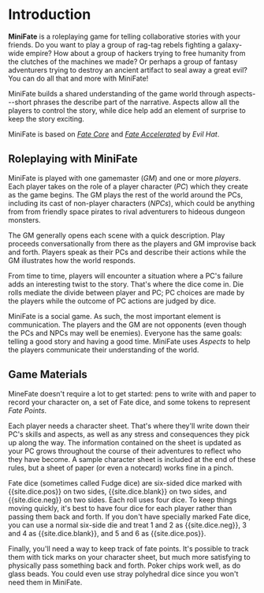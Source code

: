 ---
---
# Introduction

<!-- TODO: Tighten this up. -->
**MiniFate** is a roleplaying game for telling collaborative stories with your
friends. Do you want to play a group of rag-tag rebels fighting a galaxy-wide
empire? How about a group of hackers trying to free humanity from the clutches
of the machines we made? Or perhaps a group of fantasy adventurers trying to
destroy an ancient artifact to seal away a great evil? You can do all that
and more with MiniFate!

MiniFate builds a shared understanding of the game world through
aspects---short phrases the describe part of the narrative. Aspects allow all
the players to control the story, while dice help add an element of surprise
to keep the story exciting.

MiniFate is based on [_Fate Core_][fate_core] and [_Fate Accelerated_][fae] by
_Evil Hat_.

[fate_core]: https://www.evilhat.com/home/fate-core/
[fae]: https://www.evilhat.com/home/fae/

## Roleplaying with MiniFate

MiniFate is played with one gamemaster (*GM*) and one or more
*players*. Each player takes on the role of a player character
(*PC*) which they create as the game begins. The GM plays the rest of
the world around the PCs, including its cast of non-player characters
(*NPCs*), which could be anything from from friendly space pirates to
rival adventurers to hideous dungeon monsters.

The GM generally opens each scene with a quick description. Play proceeds
conversationally from there as the players and GM improvise back and forth.
Players speak as their PCs and describe their actions while the GM illustrates
how the world responds.

<!-- I want to include this out of character part, and I'd like to wrap it in
with "You can use questions to define the world..." But I don't have the right
way to do it yet.

> Players can also ask questions of the GM or other players about the world
>
> Players may also ask the GM for specific details to help them immerse themselves in the PCs' surroundings.

-->

From time to time, players will encounter a situation where a PC's failure
adds an interesting twist to the story. That's where the dice come in. Die
rolls mediate the divide between player and PC; PC choices are made by the
players while the outcome of PC actions are judged by dice.

MiniFate is a social game. As such, the most important element is
communication. The players and the GM are not opponents (even though the PCs
and NPCs may well be enemies). Everyone has the same goals: telling a good
story and having a good time. MiniFate uses _Aspects_ to help the players
communicate their understanding of the world.

## Game Materials

MineFate doesn't require a lot to get started: pens to write with and paper to
record your character on, a set of Fate dice, and some tokens to represent
_Fate Points_.

Each player needs a character sheet. That's where they'll write down their
PC's skills and aspects, as well as any stress and consequences they pick up
along the way. The information contained on the sheet is updated as your PC
grows throughout the course of their adventures to reflect who they have
become. A sample character sheet is included at the end of these rules, but a
sheet of paper (or even a notecard) works fine in a pinch.

Fate dice (sometimes called Fudge dice) are six-sided dice marked with
{{site.dice.pos}} on two sides, {{site.dice.blank}} on two sides, and
{{site.dice.neg}} on two sides. Each roll uses four dice. To keep things
moving quickly, it's best to have four dice for each player rather than
passing them back and forth. If you don't have specially marked Fate dice, you
can use a normal six-side die and treat 1 and 2 as {{site.dice.neg}}, 3 and 4
as {{site.dice.blank}}, and 5 and 6 as {{site.dice.pos}}.

Finally, you'll need a way to keep track of fate points. It's possible to
track them with tick marks on your character sheet, but much more satisfying
to physically pass something back and forth. Poker chips work well, as do
glass beads. You could even use stray polyhedral dice since you won't need
them in MiniFate.

